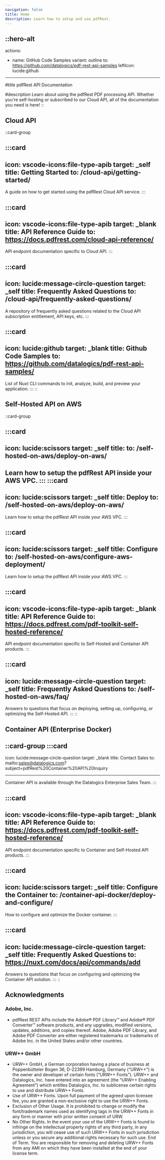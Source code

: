 ```yaml
---
navigation: false
title: Home
description: Learn how to setup and use pdfRest.
---
```


::hero-alt
---
actions:
  - name: GitHub Code Samples
    variant: outline
    to: https://github.com/datalogics/pdf-rest-api-samples
    leftIcon: lucide:github
---
#title
pdfRest API Documentation

#description
Learn about using the pdfRest PDF processing API. Whether you're self-hosting or subscribed to our Cloud API, all of the documentation you need is here!
::

## Cloud API

::card-group

  :::card
  ---
  icon: vscode-icons:file-type-apib
  target: _self
  title: Getting Started
  to: /cloud-api/getting-started/
  ---
  A guide on how to get started using the pdfRest Cloud API service.
  :::

  :::card
  ---
  icon: vscode-icons:file-type-apib
  target: _blank
  title: API Reference Guide
  to: https://docs.pdfrest.com/cloud-api-reference/
  ---
  API endpoint documentation specific to Cloud API.
  :::

  :::card
  ---
  icon: lucide:message-circle-question
  target: _self
  title: Frequently Asked Questions
  to: /cloud-api/frequently-asked-questions/
  ---
  A repository of frequently asked questions related to the Cloud API subscription entitlement, API keys, etc.
  :::

  :::card
  ---
  icon: lucide:github
  target: _blank
  title: Github Code Samples
  to: https://github.com/datalogics/pdf-rest-api-samples/
  ---
  List of Nuxt CLI commands to init, analyze, build, and preview your application.
  :::
::

## Self-Hosted API on AWS

::card-group

  :::card
  ---
  icon: lucide:scissors
  target: _self
  title: 
  to: /self-hosted-on-aws/deploy-on-aws/
  ---
  Learn how to setup the pdfRest API inside your AWS VPC.
  :::
  :::card
  ---
  icon: lucide:scissors
  target: _self
  title: Deploy
  to: /self-hosted-on-aws/deploy-on-aws/
  ---
  Learn how to setup the pdfRest API inside your AWS VPC.
  :::

  :::card
  ---
  icon: lucide:scissors
  target: _self
  title: Configure
  to: /self-hosted-on-aws/configure-aws-deployment/
  ---
  Learn how to setup the pdfRest API inside your AWS VPC.
  :::

  :::card
  ---
  icon: vscode-icons:file-type-apib
  target: _blank
  title: API Reference Guide
  to: https://docs.pdfrest.com/pdf-toolkit-self-hosted-reference/
  ---
  API endpoint documentation specific to Self-Hosted and Container API products.
  :::

  :::card
  ---
  icon: lucide:message-circle-question
  target: _self
  title: Frequently Asked Questions
  to: /self-hosted-on-aws/faq/
  ---
  Answers to questions that focus on deploying, setting up, configuring, or optimizing the Self-Hosted API.
  :::
::

## Container API (Enterprise Docker)

::card-group
  :::card
  ---
  icon: lucide:message-circle-question
  target: _blank
  title: Contact Sales
  to: mailto:sales@datalogics.com?subject=pdfRest%20Container%20API%20Inquiry

  ---
  Container API is available through the Datalogics Enterprise Sales Team.
  :::

  :::card
  ---
  icon: vscode-icons:file-type-apib
  target: _blank
  title: API Reference Guide
  to: https://docs.pdfrest.com/pdf-toolkit-self-hosted-reference/
  ---
  API endpoint documentation specific to Container and Self-Hosted API products.
  :::

  :::card
  ---
  icon: lucide:scissors
  target: _self
  title: Configure the Container
  to: /container-api-docker/deploy-and-configure/
  ---
  How to configure and optimize the Docker container.
  :::

  :::card
  ---
  icon: lucide:message-circle-question
  target: _self
  title: Frequently Asked Questions
  to: https://nuxt.com/docs/api/commands/add
  ---
  Answers to questions that focus on configuring and optimizing the Container API solution.
  :::
::

## **Acknowledgments**

### Adobe, Inc.

- pdfRest REST APIs include the Adobe® PDF Library™ and Adobe® PDF Converter™ software products, and any upgrades, modified versions, updates, additions, and copies thereof. Adobe, Adobe PDF Library, and Adobe PDF Converter are either registered trademarks or trademarks of Adobe Inc. in the United States and/or other countries.

### **URW++ GmbH**

- URW++ GmbH, a German corporation having a place of business at Poppenbütteler Bogen 36, D-22399 Hamburg, Germany (“URW++”) is the owner and developer of certain fonts (“URW++ Fonts”). URW++ and Datalogics, Inc. have entered into an agreement (the “URW++ Enabling Agreement”) which entitles Datalogics, Inc. to sublicense certain rights to use and distribute URW++ Fonts.
- Use of URW++ Fonts. Upon full payment of the agreed upon licensee fee, you are granted a non-exclusive right to use the URW++ Fonts.
- Exclusion of Other Usage. It is prohibited to change or modify the font/trademark names used as identifying tags in the URW++ Fonts in any form or manner with prior written consent of URW.
- No Other Rights. In the event your use of the URW++ Fonts is found to infringe on the intellectual property rights of any third party, in any jurisdiction, you will cease use of such URW++ Fonts in such jurisdiction unless or you secure any additional rights necessary for such use. End of Term. You are responsible for removing and deleting URW++ Fonts from any AMI on which they have been installed at the end of your license term.
